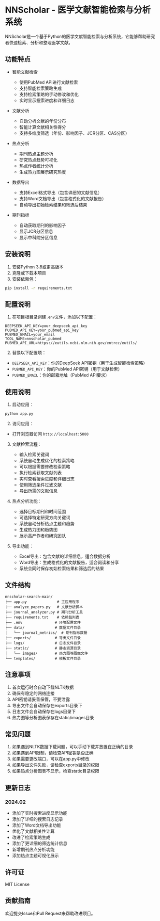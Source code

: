 # NNScholar - 医学文献智能检索与分析系统

NNScholar是一个基于Python的医学文献智能检索与分析系统，它能够帮助研究者快速检索、分析和整理医学文献。

## 功能特点

- 智能文献检索
  - 使用PubMed API进行文献检索
  - 支持智能检索策略生成
  - 支持检索策略的手动修改和优化
  - 实时显示搜索进度和详细日志
  
- 文献分析
  - 自动分析文献的年份分布
  - 智能计算文献相关性得分
  - 支持多维度筛选（年份、影响因子、JCR分区、CAS分区）
  
- 热点分析
  - 期刊热点主题分析
  - 研究热点趋势可视化
  - 热点作者统计分析
  - 生成热力图展示研究热度
  
- 数据导出
  - 支持Excel格式导出（包含详细的文献信息）
  - 支持Word文档导出（包含格式化的文献报告）
  - 自动导出初始检索结果和筛选后结果
  
- 期刊指标
  - 自动获取期刊的影响因子
  - 显示JCR分区信息
  - 显示中科院分区信息

## 安装说明

1. 安装Python 3.8或更高版本
2. 克隆或下载本项目
3. 安装依赖包：
```bash
pip install -r requirements.txt
```

## 配置说明

1. 在项目根目录创建`.env`文件，添加以下配置：
```
DEEPSEEK_API_KEY=your_deepseek_api_key
PUBMED_API_KEY=your_pubmed_api_key
PUBMED_EMAIL=your_email
TOOL_NAME=nnscholar_pubmed
PUBMED_API_URL=https://eutils.ncbi.nlm.nih.gov/entrez/eutils/
```

2. 替换以下配置项：
- `DEEPSEEK_API_KEY`：你的DeepSeek API密钥（用于生成智能检索策略）
- `PUBMED_API_KEY`：你的PubMed API密钥（用于文献检索）
- `PUBMED_EMAIL`：你的邮箱地址（PubMed API要求）

## 使用说明

1. 启动应用：
```bash
python app.py
```

2. 访问应用：
- 打开浏览器访问 `http://localhost:5000`

3. 文献检索流程：
   - 输入检索关键词
   - 系统自动生成优化的检索策略
   - 可以根据需要修改检索策略
   - 执行检索获取文献列表
   - 实时查看搜索进度和详细日志
   - 使用筛选条件过滤文献
   - 导出所需的文献信息

4. 热点分析功能：
   - 选择目标期刊和时间范围
   - 可选择特定研究方向关键词
   - 系统自动分析热点主题和趋势
   - 生成热力图和趋势图
   - 展示高产作者和研究团队

5. 导出功能：
   - Excel导出：包含文献的详细信息，适合数据分析
   - Word导出：生成格式化的文献报告，适合阅读和分享
   - 系统会同时保存初始检索结果和筛选后的结果

## 文件结构

```
nnscholar-search-main/
├── app.py              # 主应用程序
├── analyze_papers.py   # 文献分析脚本
├── journal_analyzer.py # 期刊分析工具
├── requirements.txt    # 依赖包列表
├── .env               # 环境配置文件
├── data/              # 数据文件目录
│   └── journal_metrics/  # 期刊指标数据
├── exports/           # 导出文件目录
├── logs/              # 日志文件目录
├── static/            # 静态资源目录
│   └── images/        # 热力图等图像文件
└── templates/         # 模板文件目录
```

## 注意事项

1. 首次运行时会自动下载NLTK数据
2. 确保有稳定的网络连接
3. API密钥请妥善保管，不要泄露
4. 导出文件会自动保存在exports目录下
5. 日志文件会自动保存在logs目录下
6. 热力图等分析图表保存在static/images目录

## 常见问题

1. 如果遇到NLTK数据下载问题，可以手动下载并放置在正确的目录
2. 如果遇到API限制，请检查API密钥是否正确
3. 如果需要更改端口，可以在app.py中修改
4. 如果导出文件失败，请检查exports目录的权限
5. 如果热点分析图表不显示，检查static目录权限

## 更新日志

### 2024.02
- 添加了实时搜索进度显示功能
- 添加了详细的搜索日志记录
- 添加了Word文档导出功能
- 优化了文献相关性计算
- 改进了检索策略生成
- 添加了更详细的筛选统计信息
- 新增期刊热点分析功能
- 添加热点主题可视化展示

## 许可证

MIT License

## 贡献指南

欢迎提交Issue和Pull Request来帮助改进项目。
